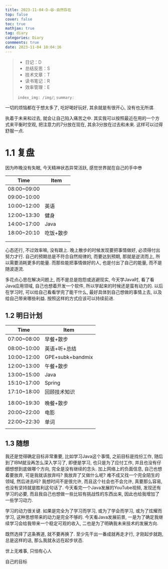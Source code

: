 ```yaml
---
title: 2023-11-04-D-😆-自然存在
top: false
cover: false
toc: true
mathjax: true
tag: diary
categories: Diary
conmments: true
date: 2023-11-04 10:04:16
---
```


> - 日记：D
> - 总结反思：S
> - 技术文章：T
> - 读书笔记：R
> - 效率管理：E
>
> `index_img: /img/`; `summary:` 

一切的烦恼都在于想太多了, 吃好喝好玩好, 其余就是有很开心, 没有也无所谓.

执着于未来和过去, 就会让自己陷入痛苦之中. 其实我可以按照最近在用的一个方式来平衡时空观, 把注意力的7分放在现在, 其余3分放在过去和未来. 这样可以过得舒服一点.



# 1.1 复盘

因为昨晚没有失眠, 今天精神状态异常活跃, 感觉世界就在自己的手中😎

| Time        | Item      |
| ----------- | --------- |
| 08:00~09:00 |           |
| 09:00~10:00 |           |
| 10:00~12:00 | 英语      |
| 12:00~13:30 | 健身      |
| 14:00~17:00 | Java      |
| 18:00~20:10 | 吃饭+散步 |
|             |           |
|             |           |

心态还行, 不过效率嘛, 没有跟上. 晚上散步的时候发现要把事情做好, 必须得付出努力才行. 自己的预期总是不符合自然规律的, 而要达到预期, 那就是逆流而上, 所以需要消耗更多的能量. 而那些能把事情做好的人, 也是付出了自己的能量, 而不是随波逐流. 

多花点心思在解决问题上, 而不是总是抱怨或逃避现实, 今天学Java时, 看了看Java应用领域, 自己也想着开发一个软件, 所以学起来的时候还是蛮有动力的. 以后在学习时, 可以给自己看看学完了能干什么, 最好具体到自己想做的事情上去, 以及给自己带来哪些利益. 按照这样的方式应该可以持续前进.



## 1.2 明日计划

| Time        | Item             |
| ----------- | ---------------- |
| 07:00~08:00 | 早餐+散步        |
| 08:00~10:00 | 英语+听+总结     |
| 10:00~12:00 | GPE+subk+bandmix |
| 12:00~13:00 | 午餐+散步        |
| 13:00~15:00 | Java             |
| 15:10~17:00 | Spring           |
| 17:10~18:00 | 回顾技术知识     |
|             |                  |
| 18:00~19:30 | 晚餐+散步        |
| 20:00~22:00 | 电影             |
| 22:00~22:30 | 单词             |
|             |                  |



## 1.3 随想

我还是觉得确定目标非常重要, 比如学习Java这个事情, 之前目标是找份工作, 随后到了IBM就没再怎么深入学习了, 即便是学习, 也只是为了应付工作, 并且也没有仔细想想到底做哪个方向, 完全是没有继续的念头. 加上网络上的负面信息, 自己也想着要放弃, 可是我就该放弃吗? 我放弃了又做什么呢? 难不成又找一个完全陌生的领域, 然后进去吗? 我想时间不是很允许, 而且这个社会也不会允许, 真要那么容易, 也没有坚持就是胜利这句话了. 今天看完一个Java发展的YouTube视频, 发现还有学习的必要, 而且我自己也想做一些比较有挑战性的东西出来, 因此也给我增加了一些学习动力. 

学习的动力很关键. 如果是完全为了学习而学习, 或为了学会而学习, 或为了炫耀而学习, 这种思想带来的动力是完全不够的. 今天看Java发展前景, 一是为了确定我继续学习会给我带来一个稳定可观的收入, 二也是为了明确我未来技术的发展方向. 

既然选择了这条赛道, 就不要再换了. 至少先干出一番成就再走才行, 才刚起步就跑, 总是这样的话, 那么我就永远在起步状态.

世上无难事, 只怕有心人



自己的目标



